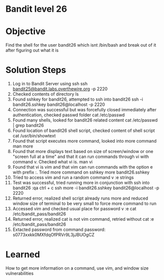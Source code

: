 # Bandit level 26

# Objective
Find the shell for the user bandit26 which isnt /bin/bash and break out of it after figuring out what it is

# Solution Steps
1. Log in to Bandit Server using ssh
    ssh bandit25@bandit.labs.overthewire.org -p 2220
2. Checked contents of directory
    ls
3. Found sshkey for bandit26, attempted to ssh into bandit26
    ssh -i bandit26.sshkey bandit26@localhost -p 2220
4. Connection was successful but was forcefully closed immediately after authentication, checked passwd folder
    cat /etc/passwd
5. Found many shells, looked for bandit26 related content
    cat /etc/passwd | grep bandit26
6. Found location of bandit26 shell script, checked content of shell script
    cat /usr/bin/showtext
7. Found that script executes more command, looked into more command
    man more
8. Found that more displays text based on size of screen/window or one "screen full at a time" and that it can run commands through vi with command v. Checked what vi is.
    man vi
9. Found that vi is vim and that vim can run commands with the option e with prefix :. Tried more command on sshkey
    more bandit26.sshkey
10. Tried to access vim and run a random command
    v
    :e strings
11. Test was successful, tried running more in conjunction with ssh into bandit26
    :qa
    ctrl + c
    ssh more -i bandit26.sshkey bandit26@localhost -p 2220
12. Returned error, realized shell script already runs more and reduced window size of terminal to be very small to force more command to run
13. Accessed vim and checked usual place for password
    v
    :e cat /etc/bandit_pass/bandit26
14. Returned error, realized cat is not vim command, retried without cat
    :e /etc/bandit_pass/bandit26
15. Extacted password from command
    password: s0773xxkk0MXfdqOfPRVr9L3jJBUOgCZ

# Learned
How to get more information on a command, use vim, and window size vulnerabilities